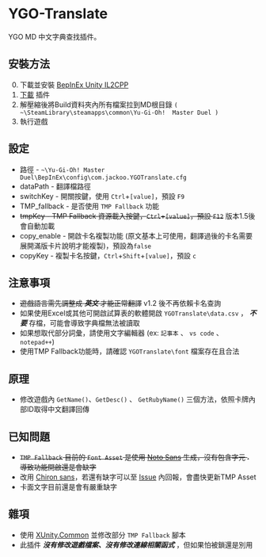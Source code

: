 # YGO-Translate
YGO MD 中文字典查找插件。

## 安裝方法
0. 下載並安裝 [BepInEx Unity IL2CPP](https://builds.bepinex.dev/projects/bepinex_be)
1. [下載](https://github.com/JacKooDesu/YGO-Translate/releases) 插件
2. 解壓縮後將Build資料夾內所有檔案拉到MD根目錄 `( ~\SteamLibrary\steamapps\common\Yu-Gi-Oh!  Master Duel )`
3. 執行遊戲

## 設定

- 路徑 - `~\Yu-Gi-Oh! Master Duel\BepInEx\config\com.jackoo.YGOTranslate.cfg` 
- dataPath - 翻譯檔路徑
- switchKey - 開關按鍵，使用 `Ctrl`+`[value]`，預設 `F9`
- TMP_fallback - 是否使用 `TMP Fallback` 功能
- ~~tmpKey - TMP Fallback 資源載入按鍵，`Ctrl`+`[value]`，預設 `F12`~~ 版本1.5後會自動加載
- copy_enable - 開啟卡名複製功能 (原文基本上可使用，翻譯過後的卡名需要展開滿版卡片說明才能複製)，預設為`false`
- copyKey - 複製卡名按鍵，`Ctrl`+`Shift`+`[value]`，預設 `c`

## 注意事項
- ~~遊戲語言需先調整成 ***英文*** 才能正常翻譯~~ v1.2 後不再依賴卡名查詢
- 如果使用Excel或其他可開啟試算表的軟體開啟 `YGOTranslate\data.csv` ， ***不要*** 存檔，可能會導致字典檔無法被讀取
- 如果想取代部分詞彙，請使用文字編輯器 (ex: `記事本` 、 `vs code` 、 `notepad++`)
- 使用TMP Fallback功能時，請確認 `YGOTranslate\font` 檔案存在且合法

## 原理
- 修改遊戲內 `GetName()`、`GetDesc()` 、 `GetRubyName()` 三個方法，依照卡牌內部ID取得中文翻譯回傳

## 已知問題
- ~~`TMP Fallback` 目前的 `Font Asset` 是使用 [Noto Sans](https://fonts.google.com/noto/specimen/Noto+Sans+TC) 生成，沒有包含字元 `‧` 導致功能開啟還是會缺字~~
- 改用 [Chiron sans](https://chiron-fonts.github.io/)，若還有缺字可以至 [Issue](https://github.com/JacKooDesu/YGO-Translate/issues) 內回報，會盡快更新TMP Asset
- 卡面文字目前還是會有嚴重缺字

## 雜項
- 使用 [XUnity.Common](https://github.com/bbepis/XUnity.AutoTranslator/tree/master/src/XUnity.Common) 並修改部分 `TMP Fallback` 腳本
- 此插件 ***沒有修改遊戲檔案、沒有修改連線相關函式*** ，但如果怕被鎖還是別用
